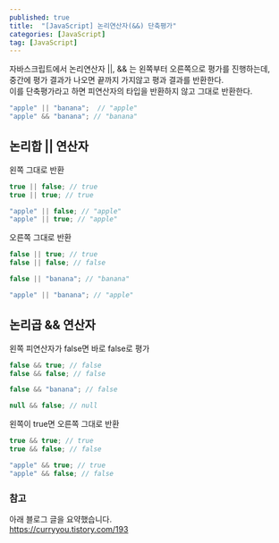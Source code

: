 ```yaml
---
published: true
title:  "[JavaScript] 논리연산자(&&) 단축평가"
categories: [JavaScript]
tag: [JavaScript]
---
```


자바스크립트에서 논리연산자 ||, && 는 왼쪽부터 오른쪽으로 평가를 진행하는데,  
중간에 평가 결과가 나오면 끝까지 가지않고 평과 결과를 반환한다.  
이를 단축평가라고 하면 피연산자의 타입을 반환하지 않고 그대로 반환한다.  

```js
"apple" || "banana";  // "apple"
"apple" && "banana"; // "banana"
```
## 논리합 || 연산자
왼쪽 그대로 반환
```js
true || false; // true
true || true; // true

"apple" || false; // "apple"
"apple" || true; // "apple"
```

오른쪽 그대로 반환
```js
false || true; // true
false || false; // false

false || "banana"; // "banana"

"apple" || "banana"; // "apple"
```

## 논리곱 && 연산자

왼쪽 피연산자가 false면 바로 false로 평가  
```js
false && true; // false
false && false; // false

false && "banana"; // false

null && false; // null
```

왼쪽이 true면 오른쪽 그대로 반환  
```js
true && true; // true
true && false; // false

"apple" && true; // true
"apple" && false; // false
```
### 참고

아래 블로그 글을 요약했습니다.   
<https://curryyou.tistory.com/193>